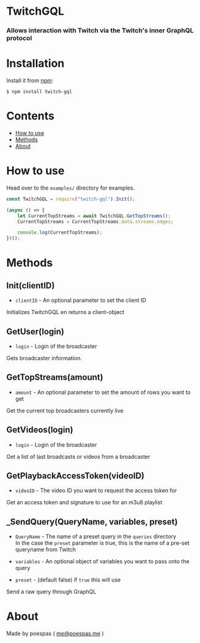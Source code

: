# TwitchGQL

### Allows interaction with Twitch via the Twitch's inner GraphQL protocol

# Installation

Install it from [npm](https://www.npmjs.com/package/twitch-gql):

    $ npm install twitch-gql

# Contents
- [How to use](#how-to-use)
- [Methods](#methods)
- [About](#about)

# How to use

Head over to the `examples/` directory for examples.

```js
const TwitchGQL = require("twitch-gql").Init();

(async () => {
    let CurrentTopStreams = await TwitchGQL.GetTopStreams();
    CurrentTopStreams = CurrentTopStreams.data.streams.edges;

    console.log(CurrentTopStreams);
})();
```

# Methods

## Init(clientID)

- `clientID` - An optional parameter to set the client ID

Initializes TwitchGQL en returns a client-object

## GetUser(login)

- `login` - Login of the broadcaster

Gets broadcaster information.

## GetTopStreams(amount)

- `amount` - An optional parameter to set the amount of rows you want to get

Get the current top broadcasters currently live

## GetVideos(login)

- `login` - Login of the broadcaster

Get a list of last broadcasts or videos from a broadcaster

## GetPlaybackAccessToken(videoID)

- `videoID` - The video ID you want to request the access token for

Get an access token and signature to use for an m3u8 playlist

## _SendQuery(QueryName, variables, preset)

- `QueryName` - The name of a preset query in the `queries` directory  
  In the case the `preset` parameter is true,
  this is the name of a pre-set queryname from Twitch

- `variables` - An optional object of variables you want to pass onto the query

- `preset` - (default false) if `true` this will use 

Send a raw query through GraphQL

# About

Made by poespas ( me@poespas.me )